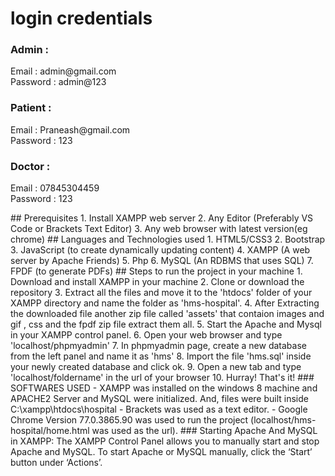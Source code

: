 <h1>login credentials</h1>
 <h3>Admin :</h3>
   <p>Email : admin@gmail.com<br>Password : admin@123</p>
 <h3>Patient :</h3>
   <p>Email : Praneash@gmail.com<br>Password : 123</p>
 <h3>Doctor :</h3>
   <p>Email : 07845304459<br>Password : 123</p>
## Prerequisites
1. Install XAMPP web server
2. Any Editor (Preferably VS Code or Brackets Text Editor)
3. Any web browser with latest version(eg chrome)
## Languages and Technologies used
1. HTML5/CSS3
2. Bootstrap
3. JavaScript (to create dynamically updating content)
4. XAMPP (A web server by Apache Friends)
5. Php
6. MySQL (An RDBMS that uses SQL)
7. FPDF (to generate PDFs)
## Steps to run the project in your machine
1. Download and install XAMPP in your machine
2. Clone or download the repository
3. Extract all the files and move it to the 'htdocs' folder of your XAMPP directory and name the folder as 'hms-hospital'.
4. After Extracting the downloaded file another zip file called 'assets' that contaion images and gif , css and the fpdf zip file extract them all.
5. Start the Apache and Mysql in your XAMPP control panel.
6. Open your web browser and type 'localhost/phpmyadmin'
7. In phpmyadmin page, create a new database from the left panel and name it as 'hms'
8. Import the file 'hms.sql' inside your newly created database and click ok.
9. Open a new tab and type 'localhost/foldername' in the url of your browser
10. Hurray! That's it!
### SOFTWARES USED
  - XAMPP was installed on the windows 8 machine and APACHE2 Server and MySQL were initialized. And, files were built inside C:\xampp\htdocs\hospital
  - Brackets was used as a text editor.
  - Google Chrome Version 77.0.3865.90 was used to run the project (localhost/hms-hospital/home.html was used as the url).
### Starting Apache And MySQL in XAMPP:
  The XAMPP Control Panel allows you to manually start and stop Apache and MySQL. To start Apache or MySQL manually, click the ‘Start’ button under ‘Actions’.

